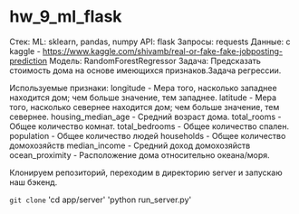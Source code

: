 # hw_9_ml_flask

Стек:
ML: sklearn, pandas, numpy
API: flask 
Запросы: requests
Данные: с kaggle - https://www.kaggle.com/shivamb/real-or-fake-fake-jobposting-prediction
Модель: RandomForestRegressor
Задача: Предсказать стоимость дома на основе имеющихся признаков.Задача регрессии.

Используемые признаки:
longitude - Мера того, насколько западнее находится дом; чем больше значение, тем западнее.
latitude - Мера того, насколько севернее находится дом; чем больше значение, тем севернее.
housing_median_age - Средний возраст дома.
total_rooms - Общее количество комнат.
total_bedrooms - Общее количество спален.
population -  Общее количество людей
households - Общее количество домохозяйств
median_income - Средний доход домохозяйств
ocean_proximity - Расположение дома относительно океана/моря.

Клонируем репозиторий, переходим в директорию server и запускаю наш бэкенд.

`git clone`
'cd app/server'
'python run_server.py'
